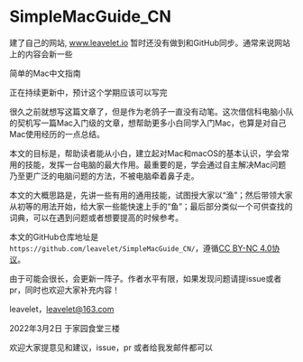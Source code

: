# SimpleMacGuide\_CN

建了自己的网站, www.leavelet.io 暂时还没有做到和GitHub同步。通常来说网站上的内容会新一些

简单的Mac中文指南

正在持续更新中，预计这个学期应该可以写完

很久之前就想写这篇文章了，但是作为老鸽子一直没有动笔。这次借信科电脑小队的契机写一篇Mac入门级的文章，想帮助更多小白同学入门Mac，也算是对自己Mac使用经历的一点总结。

本文的目标是，帮助读者能从小白，建立起对Mac和macOS的基本认识，学会常用的技能，发挥一台电脑的最大作用。最重要的是，学会通过自主解决Mac问题乃至更广泛的电脑问题的方法，不被电脑牵着鼻子走。

本文的大概思路是，先讲一些有用的通用技能，试图授大家以“渔”；然后带领大家从初等的用法开始，给大家一些能快速上手的“鱼”；最后部分类似一个可供查找的词典，可以在遇到问题或者想要提高的时候参考。

本文的GitHub仓库地址是 `https://github.com/leavelet/SimpleMacGuide_CN/`，遵循[CC BY-NC 4.0协议](https://creativecommons.org/licenses/by-nc/4.0/)。

由于可能会很长，会更新一阵子。作者水平有限，如果发现问题请提issue或者pr，同时也欢迎大家补充内容！

leavelet，leavelet@163.com

2022年3月2日 于家园食堂三楼

欢迎大家提意见和建议，issue，pr 或者给我发邮件都可以
